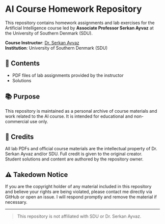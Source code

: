 # AI Course Homework Repository

This repository contains homework assignments and lab exercises for the Artificial Intelligence course led by **Associate Professor Serkan Ayvaz** at the University of Southern Denmark (SDU).

**Course Instructor**: [Dr. Serkan Ayvaz](https://portal.findresearcher.sdu.dk/en/persons/seay)  
**Institution**: University of Southern Denmark (SDU)

## 📁 Contents

- PDF files of lab assignments provided by the instructor
- Solutions

## 📚 Purpose

This repository is maintained as a personal archive of course materials and work related to the AI course. It is intended for educational and non-commercial use only.

## 📝 Credits

All lab PDFs and official course materials are the intellectual property of Dr. Serkan Ayvaz and/or SDU. Full credit is given to the original creator.  
Student solutions and content are authored by the repository owner.

## ⚠️ Takedown Notice

If you are the copyright holder of any material included in this repository and believe your rights are being violated, please contact me directly via GitHub or open an issue. I will respond promptly and remove the material if necessary.

---

> This repository is not affiliated with SDU or Dr. Serkan Ayvaz.